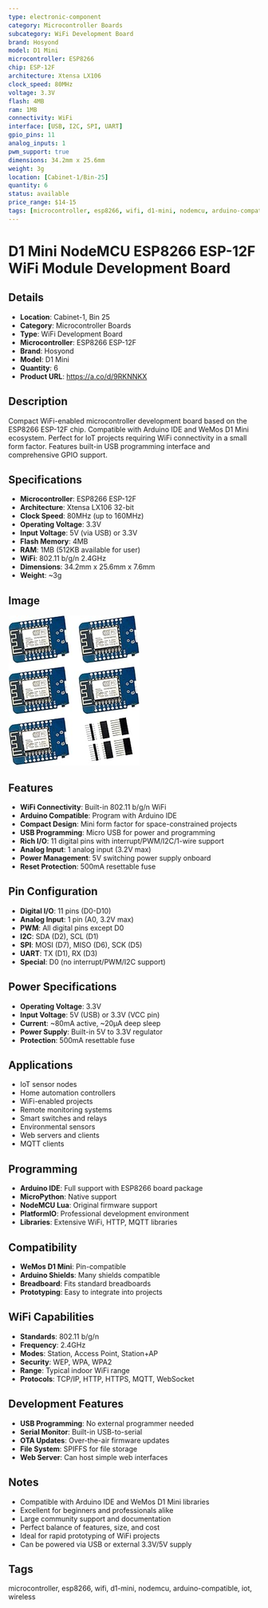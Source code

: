 ```yaml
---
type: electronic-component
category: Microcontroller Boards
subcategory: WiFi Development Board
brand: Hosyond
model: D1 Mini
microcontroller: ESP8266
chip: ESP-12F
architecture: Xtensa LX106
clock_speed: 80MHz
voltage: 3.3V
flash: 4MB
ram: 1MB
connectivity: WiFi
interface: [USB, I2C, SPI, UART]
gpio_pins: 11
analog_inputs: 1
pwm_support: true
dimensions: 34.2mm x 25.6mm
weight: 3g
location: [Cabinet-1/Bin-25]
quantity: 6
status: available
price_range: $14-15
tags: [microcontroller, esp8266, wifi, d1-mini, nodemcu, arduino-compatible, iot, wireless]
---
```


# D1 Mini NodeMCU ESP8266 ESP-12F WiFi Module Development Board

## Details

- **Location**: Cabinet-1, Bin 25
- **Category**: Microcontroller Boards
- **Type**: WiFi Development Board
- **Microcontroller**: ESP8266 ESP-12F
- **Brand**: Hosyond
- **Model**: D1 Mini
- **Quantity**: 6
- **Product URL**: https://a.co/d/9RKNNKX

## Description

Compact WiFi-enabled microcontroller development board based on the ESP8266 ESP-12F chip. Compatible with Arduino IDE and WeMos D1 Mini ecosystem. Perfect for IoT projects requiring WiFi connectivity in a small form factor. Features built-in USB programming interface and comprehensive GPIO support.

## Specifications

- **Microcontroller**: ESP8266 ESP-12F
- **Architecture**: Xtensa LX106 32-bit
- **Clock Speed**: 80MHz (up to 160MHz)
- **Operating Voltage**: 3.3V
- **Input Voltage**: 5V (via USB) or 3.3V
- **Flash Memory**: 4MB
- **RAM**: 1MB (512KB available for user)
- **WiFi**: 802.11 b/g/n 2.4GHz
- **Dimensions**: 34.2mm x 25.6mm x 7.6mm
- **Weight**: ~3g

## Image

![D1 Mini NodeMCU ESP8266 ESP-12F WiFi Module Development Board](../attachments/d1-mini-esp8266.jpg)

## Features

- **WiFi Connectivity**: Built-in 802.11 b/g/n WiFi
- **Arduino Compatible**: Program with Arduino IDE
- **Compact Design**: Mini form factor for space-constrained projects
- **USB Programming**: Micro USB for power and programming
- **Rich I/O**: 11 digital pins with interrupt/PWM/I2C/1-wire support
- **Analog Input**: 1 analog input (3.2V max)
- **Power Management**: 5V switching power supply onboard
- **Reset Protection**: 500mA resettable fuse

## Pin Configuration

- **Digital I/O**: 11 pins (D0-D10)
- **Analog Input**: 1 pin (A0, 3.2V max)
- **PWM**: All digital pins except D0
- **I2C**: SDA (D2), SCL (D1)
- **SPI**: MOSI (D7), MISO (D6), SCK (D5)
- **UART**: TX (D1), RX (D3)
- **Special**: D0 (no interrupt/PWM/I2C support)

## Power Specifications

- **Operating Voltage**: 3.3V
- **Input Voltage**: 5V (USB) or 3.3V (VCC pin)
- **Current**: ~80mA active, ~20µA deep sleep
- **Power Supply**: Built-in 5V to 3.3V regulator
- **Protection**: 500mA resettable fuse

## Applications

- IoT sensor nodes
- Home automation controllers
- WiFi-enabled projects
- Remote monitoring systems
- Smart switches and relays
- Environmental sensors
- Web servers and clients
- MQTT clients

## Programming

- **Arduino IDE**: Full support with ESP8266 board package
- **MicroPython**: Native support
- **NodeMCU Lua**: Original firmware support
- **PlatformIO**: Professional development environment
- **Libraries**: Extensive WiFi, HTTP, MQTT libraries

## Compatibility

- **WeMos D1 Mini**: Pin-compatible
- **Arduino Shields**: Many shields compatible
- **Breadboard**: Fits standard breadboards
- **Prototyping**: Easy to integrate into projects

## WiFi Capabilities

- **Standards**: 802.11 b/g/n
- **Frequency**: 2.4GHz
- **Modes**: Station, Access Point, Station+AP
- **Security**: WEP, WPA, WPA2
- **Range**: Typical indoor WiFi range
- **Protocols**: TCP/IP, HTTP, HTTPS, MQTT, WebSocket

## Development Features

- **USB Programming**: No external programmer needed
- **Serial Monitor**: Built-in USB-to-serial
- **OTA Updates**: Over-the-air firmware updates
- **File System**: SPIFFS for file storage
- **Web Server**: Can host simple web interfaces

## Notes

- Compatible with Arduino IDE and WeMos D1 Mini libraries
- Excellent for beginners and professionals alike
- Large community support and documentation
- Perfect balance of features, size, and cost
- Ideal for rapid prototyping of WiFi projects
- Can be powered via USB or external 3.3V/5V supply

## Tags

microcontroller, esp8266, wifi, d1-mini, nodemcu, arduino-compatible, iot, wireless

